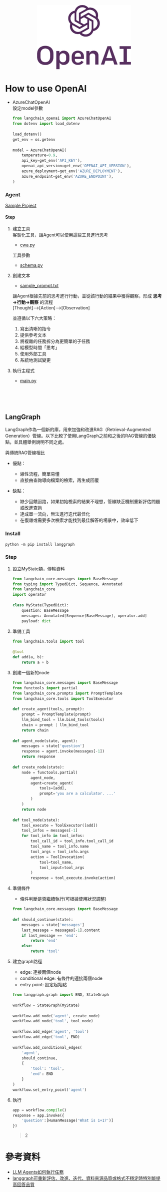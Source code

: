 <p align='center'>
    <img src='img/OpenAI_Logo_(2).svg.png' width="300px">
</p>


# How to use OpenAI
- AzureChatOpenAI  
    設定model參數

    ```python
    from langchain_openai import AzureChatOpenAI
    from dotenv import load_dotenv

    load_dotenv()
    get_env = os.getenv

    model = AzureChatOpenAI(
        temperature=0.9,   
        api_key=get_env('API_KEY'),
        openai_api_version=get_env('OPENAI_API_VERSION'),
        azure_deployment=get_env('AZURE_DEPLOYMENT'),
        azure_endpoint=get_env('AZURE_ENDPOINT'),
    )
    ```


### Agent
[Sample Project](src/agentTest)  
#### Step
1. 建立工具  
    客製化工具，讓Agent可以使用這些工具進行思考
   - [cwa.py](src/agentTest/crawler/cwa.py)  

    工具參數
   - [schema.py](src/agentTest/schema.py)  
2. 創建文本  
    - [sample_prompt.txt](src/agentTest/prompt.txt)  

    讓Agent根據先前的思考進行行動，並從該行動的結果中獲得觀察，形成 **思考→行動→觀察** 的流程    
    [Thought]–>[Action]–>[Observation]  

    並遵循以下六大策略：  
      1. 寫出清晰的指令  
      2. 提供參考文本  
      3. 將複雜的任務拆分為更簡單的子任務  
      4. 給模型時間「思考」  
      5. 使用外部工具  
      6. 系統地測試變更  

3. 執行主程式
   - [main.py](src/agentTest/main.py)


<br>
<br>
<br>

## LangGraph

LangGraph作為一個新的庫，用來加強和改進RAG（Retrieval-Augmented Generation）管線。以下比較了使用LangGraph之前和之後的RAG管線的優缺點，並具體舉例說明不同之處。

與傳統RAG管線相比
- 優點：  
    - 線性流程，簡單易懂
    - 直接由查詢導向檔案的檢索，再生成回覆

- 缺點：
    - 缺少回饋迴路，如果初始檢索的結果不理想，管線缺乏機制重新評估問題或改進查詢  
    - 達成單一流向，無法進行迭代最佳化  
    - 在復雜或需要多次檢索才能找到最佳解答的場景中，效率低下  

### Install
```
python -m pip install langgraph
```
### Step
1. 設立MyState類，傳輸資料
    ```python
    from langchain_core.messages import BaseMessage
    from typing import TypedDict, Sequence, Annotated
    from langchain_core
    import operator

    class MyState(TypedDict):
        question: BaseMessage
        messages: Annotated[Sequence[BaseMessage], operator.add]
        payload: dict
    ```
2. 準備工具
    ```python
    from langchain.tools import tool
    
    @tool
    def add(a, b):
        return a + b
    
    ```
3. 創建一個新的node
    ```python
    from langchain_core.messages import BaseMessage
    from functools import partial
    from langchain_core.prompts import PromptTemplate
    from langchain_core.tools import ToolExecutor

    def create_agent(tools, prompt):
        prompt = PromptTemplate(prompt)
        llm_bind_tool = llm.bind_tools(tools)
        chain = prompt | llm_bind_tool
        return chain

    def agent_node(state, agent):
        messages = state['question']
        response = agent.invoke(messages[-1])
        return response

    def create_node(state):
        node = functools.partial(
            agent_node, 
            agent=create_agent(
                tools=[add],
                prompt='you are a calculator. ...'
            )
        )
        return node

    def tool_node(state):
        tool_execute = ToolExecutor([add])
        tool_infos = messages[-1]
        for tool_info in tool_infos:
            tool_call_id = tool_info.tool_call_id
            tool_name = tool_info.name
            tool_args = tool_info.args
            action = ToolInvocation(
                tool=tool_name,
                tool_input=tool_args
            )
            response = tool_execute.invoke(action)

    ```
4. 準備條件
    - 條件判斷是否繼續執行(可根據使用狀況調整)
    ```python
    from langchain_core.messages import BaseMessage

    def should_continue(state):
        messages = state['messages']
        last_message = messages[-1].content
        if last_message == 'end':
            return 'end'
        else:
            return 'tool'

    ```
4. 建立graph路徑
    - edge: 連接兩個node
    - conditional edge: 有條件的連接兩個node
    - entry point: 設定起始點

    ```python
    from langgraph.graph import END, StateGraph

    workflow = StateGraph(MyState)

    workflow.add_node('agent', create_node)
    workflow.add_node('tool', tool_node)

    workflow.add_edge('agent', 'tool')
    workflow.add_edge('tool', END)

    workflow.add_conditional_edges(
        'agent',
        should_continue,
        {
            'tool': 'tool',
            'end': END
        }
    )
    workflow.set_entry_point('agent')
    ```
5. 執行
    ```python
    app = workflow.compile()
    response = app.invoke({
        'question':[HumanMessage('What is 1+1?')]
    })
    ```
    > 2



# 參考資料
- [LLM Agents如何執行任務](https://hackmd.io/@YungHuiHsu/rkK52BkQp?utm_source=preview-mode&utm_medium=rec)  
- [langgraph可重新評估、改進、迭代，資料來源品質或格式不穩定時特別能提高回答品質](https://medium.com/@bohachu/langgraph%E5%8F%AF%E9%87%8D%E6%96%B0%E8%A9%95%E4%BC%B0-%E6%94%B9%E9%80%B2-%E8%BF%AD%E4%BB%A3-%E8%B3%87%E6%96%99%E4%BE%86%E6%BA%90%E5%93%81%E8%B3%AA%E6%88%96%E6%A0%BC%E5%BC%8F%E4%B8%8D%E7%A9%A9%E5%AE%9A%E6%99%82%E7%89%B9%E5%88%A5%E8%83%BD%E6%8F%90%E9%AB%98%E5%9B%9E%E7%AD%94%E5%93%81%E8%B3%AA-93470ae7f1f1)
